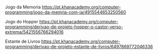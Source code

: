 
Jogo da Memoria
https://pt.khanacademy.org/computer-programming/jogo-da-memria-com-ia/4915544653250560

Jogo do Hopper
https://pt.khanacademy.org/computer-programming/derivao-de-projeto-hopper-o-castor-verso-extrema/5421556766294016

Estante de Livros
https://pt.khanacademy.org/computer-programming/derivao-de-projeto-estante-de-livros/6497869772046336


